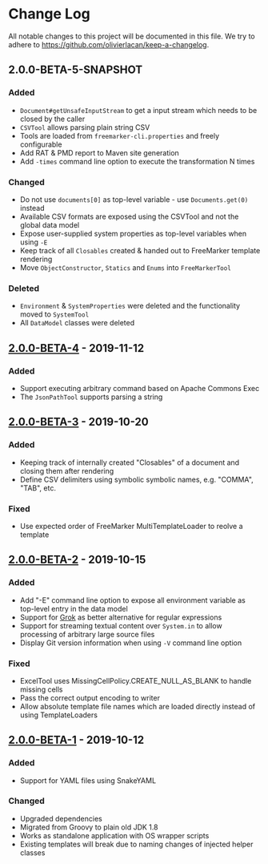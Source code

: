 # Change Log

All notable changes to this project will be documented in this file. We try to adhere to https://github.com/olivierlacan/keep-a-changelog.

## 2.0.0-BETA-5-SNAPSHOT

### Added
- `Document#getUnsafeInputStream` to get a input stream which needs to be closed by the caller
- `CSVTool` allows parsing plain string CSV
- Tools are loaded from `freemarker-cli.properties` and freely configurable
- Add RAT & PMD report to Maven site generation
- Add `-times` command line option to execute the transformation N times

### Changed
- Do not use `documents[0]` as top-level variable - use `Documents.get(0)` instead
- Available CSV formats are exposed using the CSVTool and not the global data model
- Expose user-supplied system properties as top-level variables when using `-E`
- Keep track of all `Closables` created & handed out to FreeMarker template rendering
- Move `ObjectConstructor`, `Statics` and `Enums` into `FreeMarkerTool`

### Deleted
- `Environment` & `SystemProperties` were deleted and the functionality moved to `SystemTool`
- All `DataModel` classes were deleted

## [2.0.0-BETA-4] - 2019-11-12

### Added
- Support executing arbitrary command based on Apache Commons Exec
- The `JsonPathTool` supports parsing a string

## [2.0.0-BETA-3] - 2019-10-20

### Added
- Keeping track of internally created "Closables" of a document and closing them after rendering
- Define CSV delimiters using symbolic symbolic names, e.g. "COMMA", "TAB", etc.

### Fixed
- Use expected order of FreeMarker MultiTemplateLoader to reolve a template

## [2.0.0-BETA-2] - 2019-10-15

### Added
- Add "-E" command line option to expose all environment variable as top-level entry in the data model 
- Support for [Grok](https://github.com/thekrakken/java-grok) as better alternative for regular expressions
- Support for streaming textual content over `System.in` to allow processing of arbitrary large source files
- Display Git version information when using `-V` command line option

### Fixed
- ExcelTool uses MissingCellPolicy.CREATE_NULL_AS_BLANK to handle missing cells
- Pass the correct output encoding to writer
- Allow absolute template file names which are loaded directly instead of using TemplateLoaders

## [2.0.0-BETA-1] - 2019-10-12

### Added
- Support for YAML files using SnakeYAML

### Changed
- Upgraded dependencies
- Migrated from Groovy to plain old JDK 1.8
- Works as standalone application with OS wrapper scripts
- Existing templates will break due to naming changes of injected helper classes

[2.0.0-BETA-4]: https://github.com/sgoeschl/freemarker-cli/releases/tag/v2.0.0-BETA-4
[2.0.0-BETA-3]: https://github.com/sgoeschl/freemarker-cli/releases/tag/v2.0.0-BETA-3
[2.0.0-BETA-2]: https://github.com/sgoeschl/freemarker-cli/releases/tag/v2.0.0-BETA-2
[2.0.0-BETA-1]: https://github.com/sgoeschl/freemarker-cli/releases/tag/v2.0.0-BETA-1
